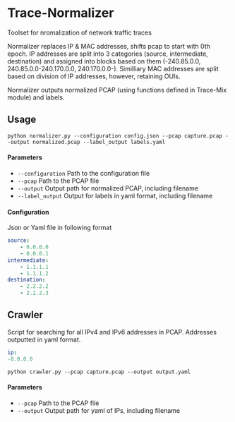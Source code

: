 # Trace-Normalizer
Toolset for nromalization of network traffic traces

Normalizer replaces IP & MAC addresses, shifts pcap to start with 0th epoch. IP addresses are split into 3 categories (source, intermediate, destination) and assigned into blocks based on them (-240.85.0.0, 240.85.0.0-240.170.0.0, 240.170.0.0-). Similliary MAC addresses are split based on division of IP addresses, however, retaining OUIs.

Normalizer outputs normalized PCAP (using functions defined in Trace-Mix module) and labels.

## Usage

`python normalizer.py --configuration config.json --pcap capture.pcap --output normalized.pcap --label_output labels.yaml`
#### Parameters

* `--configuration` Path to the configuration file
* `--pcap` Path to the PCAP file
* `--output` Output path for normalized PCAP, including filename
* `--label_output` Output for labels in yaml format, including filename

#### Configuration

Json or Yaml file in following format
```yaml
source:
    - 0.0.0.0
    - 0.0.0.1
intermediate:
    - 1.1.1.1
    - 1.1.1.2
destination:
    - 2.2.2.2
    - 2.2.2.3
```

## Crawler

Script for searching for all IPv4 and IPv6 addresses in PCAP. Addresses outputted in yaml format.
```yaml
ip:
-0.0.0.0
```

`python crawler.py --pcap capture.pcap --output output.yaml`

#### Parameters
* `--pcap` Path to the PCAP file
* `--output` Output path for yaml of IPs, including filename

